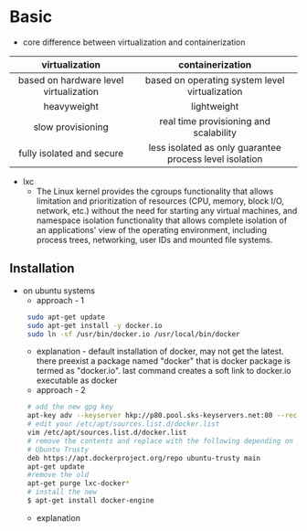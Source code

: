 # Basic
* core difference between virtualization and containerization

|             virtualization             	|                     containerization                    	|
|:--------------------------------------:	|:-------------------------------------------------------:	|
| based on hardware level virtualization 	| based on operating system level virtualization          	|
| heavyweight                            	| lightweight                                             	|
| slow provisioning                      	| real time provisioning and scalability                  	|
| fully isolated and secure              	| less isolated as only guarantee process level isolation 	|

* lxc 
  * The Linux kernel provides the cgroups functionality that allows limitation and prioritization of resources (CPU, memory, block I/O,
network, etc.) without the need for starting any virtual machines, and namespace isolation functionality that allows complete isolation
of an applications' view of the operating environment, including process trees, networking, user IDs and mounted file systems.

## Installation

* on ubuntu systems
  * approach - 1
  ```sh
   sudo apt-get update 
   sudo apt-get install -y docker.io
   sudo ln -sf /usr/bin/docker.io /usr/local/bin/docker
   ```
  * explanation - default installation of docker, may not get the latest. there preexist a package named "docker" that is docker package is termed as "docker.io". last command creates a soft link to docker.io executable as docker
  * approach - 2
  ``` sh
   # add the new gpg key
   apt-key adv --keyserver hkp://p80.pool.sks-keyservers.net:80 --recv-keys 58118E89F3A912897C070ADBF76221572C52609D
   # edit your /etc/apt/sources.list.d/docker.list
   vim /etc/apt/sources.list.d/docker.list
   # remove the contents and replace with the following depending on your os and version:
   # Ubuntu Trusty 
   deb https://apt.dockerproject.org/repo ubuntu-trusty main
   apt-get update
   #remove the old
   apt-get purge lxc-docker*
   # install the new
   $ apt-get install docker-engine
   ```
   * explanation 
  









